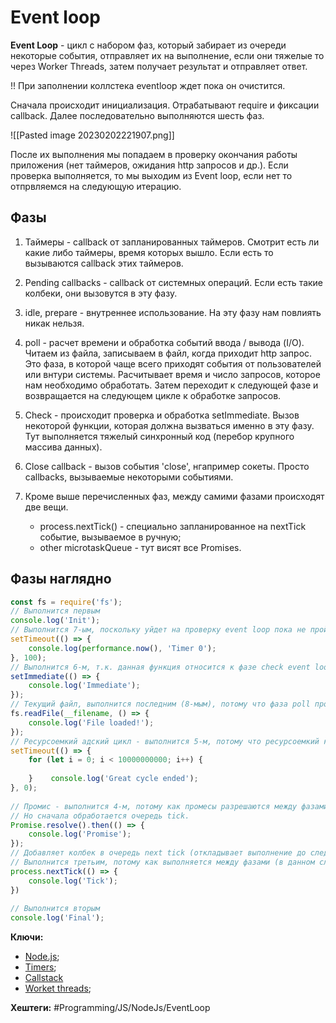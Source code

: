 
# Event loop


**Event Loop** - цикл с набором фаз, который забирает из очереди некоторые события, отправляет их на выполнение, если они тяжелые то через Worker Threads, затем получает результат и отправляет ответ.

!! При заполнении коллстека eventloop ждет пока он очистится.

Сначала происходит инициализация. Отрабатывают require и фиксации callback.
Далее последовательно выполняются шесть фаз.

![[Pasted image 20230202221907.png]]

После их выполнения мы попадаем в проверку окончания работы приложения (нет таймеров, ожидания http запросов и др.). Если проверка выполняется, то мы выходим из Event loop, если нет то отпрвляемся на следующую итерацию.

## Фазы

1) Таймеры - callback от запланированных таймеров.
	Смотрит есть ли какие либо таймеры, время которых вышло. Если есть то вызываются callback этих таймеров.

2) Pending callbacks - callback от системных операций.
	Если есть такие колбеки, они вызовутся в эту фазу.

3) idle, prepare - внутреннее использование. На эту фазу нам повлиять никак нельзя.

4) poll - расчет времени и обработка событий ввода / вывода (I/O).
	Читаем из файла, записываем в файл, когда приходит http запрос. Это фаза, в которой чаще всего приходят события от пользователей или внтури системы. Расчитывает время и число запросов, которое нам необходимо обработать. Затем переходит к следующей фазе и возвращается на следующем цикле к обработке запросов.

5) Check - происходит проверка и обработка setImmediate. Вызов некоторой функции, которая должна вызваться именно в эту фазу. Тут выполняется тяжелый синхронный код (перебор крупного массива данных).

6) Close callback - вызов события 'close', нгапример сокеты. Просто callbacks, вызываемые некоторыми событиями.

7) Кроме выше перечисленных фаз, между самими фазами происходят две вещи.
	- process.nextTick() - специально запланированное на nextTick событие, вызываемое в ручную;
	- other microtaskQueue - тут висят все Promises.

## Фазы наглядно

```js
const fs = require('fs');  
// Выполнится первым  
console.log('Init');  
// Выполнится 7-ым, поскольку уйдет на проверку event loop пока не пройдет таймер.  
setTimeout(() => {  
    console.log(performance.now(), 'Timer 0');  
}, 100);  
// Выполнится 6-м, т.к. данная функция относится к фазе check event loop (но если включены es modules, то не факт)  
setImmediate(() => {  
    console.log('Immediate');  
});  
// Текущий файл, выполнится последним (8-мым), потому что фаза poll происходит после таймера.  
fs.readFile(__filename, () => {  
    console.log('File loaded!');  
});  
// Ресурсоемкий адский цикл - выполнится 5-м, потому что ресурсоемкий колбек.  
setTimeout(() => {  
    for (let i = 0; i < 10000000000; i++) {  
  
    }    console.log('Great cycle ended');  
}, 0);  
  
// Промис - выполнится 4-м, потому как промесы разрешаются между фазами event loop.  
// Но сначала обработается очередь tick.  
Promise.resolve().then(() => {  
    console.log('Promise');  
});  
// Добавляет колбек в очередь next tick (откладывает выполнение до следующей фазы)  
// Выполнится третьим, потому как выполняется между фазами (в данном случае м-ду фазами таймеров и pending)  
process.nextTick(() => {  
    console.log('Tick');  
})  
  
// Выполнится вторым  
console.log('Final');
```

**Ключи:**
- [Node.js](node-js);
- [Timers](node-timer.md);
- [Callstack](node-callstack)
- [Worket threads](node-worker-threads);

**Хештеги:** #Programming/JS/NodeJs/EventLoop